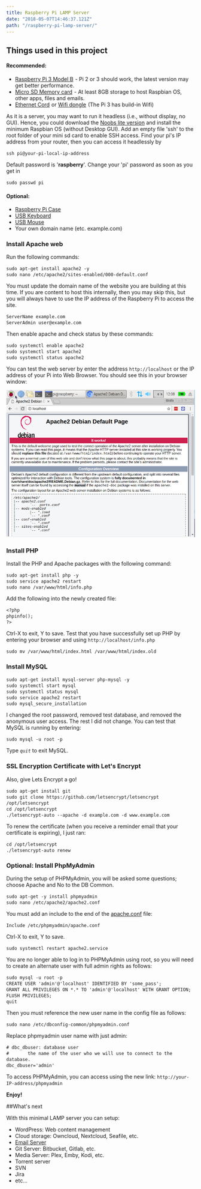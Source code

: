 ```yaml
---
title: Raspberry Pi LAMP Server
date: "2018-05-07T14:46:37.121Z"
path: "/raspberry-pi-lamp-server/"
---
```


## Things used in this project

#### Recommended:

- <a target="_blank" href="https://www.amazon.com/gp/search?ie=UTF8&tag=techlis05-20&linkCode=ur2&linkId=8e9b09a70535e3e8c18c6da637bf7039&camp=1789&creative=9325&index=electronics&keywords=raspberry pi">Raspberry Pi 3 Model B</a><img src="//ir-na.amazon-adsystem.com/e/ir?t=techlis05-20&l=ur2&o=1" width="1" height="1" border="0" alt="" style="border:none !important; margin:0px !important;" /> - Pi 2 or 3 should work, the latest version may get better performance.
- <a target="_blank" href="https://www.amazon.com/gp/search?ie=UTF8&tag=techlis05-20&linkCode=ur2&linkId=90e5ecd3a209b302aecbe828e4e879b5&camp=1789&creative=9325&index=electronics&keywords=Micro SD Memory card">Micro SD Memory card</a><img src="//ir-na.amazon-adsystem.com/e/ir?t=techlis05-20&l=ur2&o=1" width="1" height="1" border="0" alt="" style="border:none !important; margin:0px !important;" /> - At least 8GB storage to host Raspbian OS, other apps, files and emails.
- <a target="_blank" href="https://www.amazon.com/gp/search?ie=UTF8&tag=techlis05-20&linkCode=ur2&linkId=95d11834ecb832880a12d366c125635b&camp=1789&creative=9325&index=electronics&keywords=Ethernet Cord">Ethernet Cord</a><img src="//ir-na.amazon-adsystem.com/e/ir?t=techlis05-20&l=ur2&o=1" width="1" height="1" border="0" alt="" style="border:none !important; margin:0px !important;" /> or <a target="_blank" href="https://www.amazon.com/gp/search?ie=UTF8&tag=techlis05-20&linkCode=ur2&linkId=86ef367db53fd2fa8c56774ed8f4a7be&camp=1789&creative=9325&index=electronics&keywords=Wifi dongle">Wifi dongle</a><img src="//ir-na.amazon-adsystem.com/e/ir?t=techlis05-20&l=ur2&o=1" width="1" height="1" border="0" alt="" style="border:none !important; margin:0px !important;" /> (The Pi 3 has build-in Wifi)

As it is a server, you may want to run it headless (i.e., without display, no GUI). Hence, you could download the [Noobs lite version](https://www.raspberrypi.org/downloads/noobs/) and install the minimum Raspbian OS (without Desktop GUI). Add an empty file 'ssh' to the root folder of your mini sd card to enable SSH access. Find your pi's IP address from your router, then you can access it headlessly by
```
ssh pi@your-pi-local-ip-address
```
Default password is '**raspberry**'. Change your 'pi' password as soon as you get in
```
sudo passwd pi
```

#### Optional:

- <a target="_blank" href="https://www.amazon.com/gp/search?ie=UTF8&tag=techlis05-20&linkCode=ur2&linkId=f303607b9b11e1d8e7780ef78ff41987&camp=1789&creative=9325&index=electronics&keywords=Raspberry Pi Case">Raspberry Pi Case</a><img src="//ir-na.amazon-adsystem.com/e/ir?t=techlis05-20&l=ur2&o=1" width="1" height="1" border="0" alt="" style="border:none !important; margin:0px !important;" />
- <a target="_blank" href="https://www.amazon.com/gp/search?ie=UTF8&tag=techlis05-20&linkCode=ur2&linkId=14d846f7928fd5f610126a62e50a4647&camp=1789&creative=9325&index=electronics&keywords=USB Keyboard">USB Keyboard</a><img src="//ir-na.amazon-adsystem.com/e/ir?t=techlis05-20&l=ur2&o=1" width="1" height="1" border="0" alt="" style="border:none !important; margin:0px !important;" />
- <a target="_blank" href="https://www.amazon.com/gp/search?ie=UTF8&tag=techlis05-20&linkCode=ur2&linkId=43596404f85664813e50637cdd446f4b&camp=1789&creative=9325&index=electronics&keywords=USB Mouse">USB Mouse</a><img src="//ir-na.amazon-adsystem.com/e/ir?t=techlis05-20&l=ur2&o=1" width="1" height="1" border="0" alt="" style="border:none !important; margin:0px !important;" />
- Your own domain name (etc. example.com)

### Install Apache web

Run the following commands:

```
sudo apt-get install apache2 -y
sudo nano /etc/apache2/sites-enabled/000-default.conf 
```
You must update the domain name of the website you are building at this time. If you are content to host this internally, then you may skip this, but you will always have to use the IP address of the Raspberry Pi to access the site.

```
ServerName example.com 
ServerAdmin user@example.com 
```

Then enable apache and check status by these commands:

```
sudo systemctl enable apache2
sudo systemctl start apache2
sudo systemctl status apache2
```

You can test the web server by enter the address ```http://localhost``` or the IP address of your Pi into Web Browser.
You should see this in your browser window:

![Apache2 Debian Default Page](./apache-it-works.png)

### Install PHP

Install the PHP and Apache packages with the following command:

```
sudo apt-get install php -y
sudo service apache2 restart
sudo nano /var/www/html/info.php
```

Add the following into the newly created file:

```
<?php
phpinfo();
?>
```

Ctrl-X to exit, Y to save. Test that you have successfully set up PHP by entering your browser and using `http://localhost/info.php`

```
sudo mv /var/www/html/index.html /var/www/html/index.old
```

### Install MySQL

```
sudo apt-get install mysql-server php-mysql -y
sudo systemctl start mysql
sudo systemctl status mysql
sudo service apache2 restart
sudo mysql_secure_installation
```

I changed the root password, removed test database, and removed the anonymous user access. The rest I did not change. You can test that MySQL is running by entering:

```
sudo mysql -u root -p
```

Type _`quit`_ to exit MySQL.

### SSL Encryption Certificate with Let's Encrypt

Also, give Lets Encrypt a go!

```
sudo apt-get install git
sudo git clone https://github.com/letsencrypt/letsencrypt /opt/letsencrypt
cd /opt/letsencrypt
./letsencrypt-auto --apache -d example.com -d www.example.com
```

To renew the certificate (when you receive a reminder email that your certificate is expiring), I just ran:

```
cd /opt/letsencrypt
./letsencrypt-auto renew
```

### Optional: Install PhpMyAdmin

During the setup of PHPMyAdmin, you will be asked some questions; choose Apache and No to the DB Common.

```
sudo apt-get -y install phpmyadmin
sudo nano /etc/apache2/apache2.conf
```

You must add an include to the end of the [apache.conf](http://apache.conf/) file:

```
Include /etc/phpmyadmin/apache.conf
```

Ctrl-X to exit, Y to save.

```
sudo systemctl restart apache2.service
```

You are no longer able to log in to PHPMyAdmin using root, so you will need to create an alternate user with full admin rights as follows:

```
sudo mysql -u root -p
CREATE USER 'admin'@'localhost' IDENTIFIED BY 'some_pass';
GRANT ALL PRIVILEGES ON *.* TO 'admin'@'localhost' WITH GRANT OPTION;
FLUSH PRIVILEGES;
quit
```

Then you must reference the new user name in the config file as follows:

```
sudo nano /etc/dbconfig-common/phpmyadmin.conf

```

Replace phpmyadmin user name with just admin:

```
# dbc_dbuser: database user
#       the name of the user who we will use to connect to the database.
dbc_dbuser='admin'
```

To access PHPMyAdmin, you can access using the new link: `http://your-IP-address/phpmyadmin`

**Enjoy!**

##What's next

With this minimal LAMP server you can setup:
- WordPress: Web content management
- Cloud storage: Owncloud, Nextcloud, Seafile, etc.
- [Email Server](../raspberry-pi-email-server)
- Git Server: Bitbucket, Gitlab, etc.
- Media Server: Plex, Emby, Kodi, etc.
- Torrent server
- SVN
- Jira
- etc...